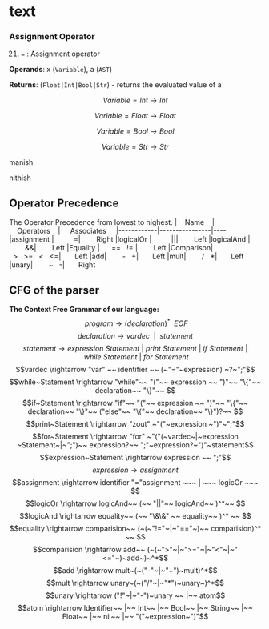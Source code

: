 # text

### Assignment Operator

21.  `=` : Assignment operator
    
**Operands**: x (`Variable`), a (`AST`)

**Returns**: (`Float|Int|Bool|Str`) - returns the evaluated value of a

$$Variable=Int  \rightarrow  Int$$

$$Variable=Float  \rightarrow  Float$$

$$Variable=Bool  \rightarrow  Bool$$

$$Variable=Str  \rightarrow  Str$$


manish 

nithish

## Operator Precedence
The Operator Precedence from lowest to highest.
|&nbsp;&nbsp;&nbsp;&nbsp;Name&nbsp;&nbsp;&nbsp;&nbsp;|&nbsp;&nbsp;&nbsp;&nbsp;Operators&nbsp;&nbsp;&nbsp;&nbsp;| &nbsp;&nbsp;&nbsp;&nbsp;Associates&nbsp;&nbsp;&nbsp;&nbsp; 
|------------|----------------|----
|assignment    |&nbsp;&nbsp;&nbsp;&nbsp;&nbsp;&nbsp;&nbsp;&nbsp;&nbsp;&nbsp;=|&nbsp;&nbsp;&nbsp;&nbsp;&nbsp;&nbsp;&nbsp; Right
|logicalOr    |&nbsp;&nbsp;&nbsp;&nbsp;&nbsp;&nbsp;&nbsp;&nbsp;&nbsp;&nbsp;\|\||&nbsp;&nbsp;&nbsp;&nbsp;&nbsp;&nbsp;&nbsp; Left
|logicalAnd    |&nbsp;&nbsp;&nbsp;&nbsp;&nbsp;&nbsp;&nbsp;&nbsp;\&\&|&nbsp;&nbsp;&nbsp;&nbsp;&nbsp;&nbsp;&nbsp; Left
|Equality    |&nbsp;&nbsp;&nbsp;&nbsp;&nbsp;&nbsp;==&nbsp;&nbsp;&nbsp;!= |&nbsp;&nbsp;&nbsp;&nbsp;&nbsp;&nbsp;&nbsp; Left
|Comparison|&nbsp;&nbsp;>&nbsp;&nbsp;&nbsp;>=&nbsp;&nbsp;&nbsp;<&nbsp;&nbsp;&nbsp;<=|&nbsp;&nbsp;&nbsp;&nbsp;&nbsp;&nbsp;&nbsp;Left
|add|&nbsp;&nbsp;&nbsp;&nbsp;&nbsp;&nbsp;&nbsp;&nbsp;-&nbsp;&nbsp;&nbsp;+|&nbsp;&nbsp;&nbsp;&nbsp;&nbsp;&nbsp;&nbsp;Left
|mult|&nbsp;&nbsp;&nbsp;&nbsp;&nbsp;&nbsp;&nbsp;&nbsp;/&nbsp;&nbsp;&nbsp;*|&nbsp;&nbsp;&nbsp;&nbsp;&nbsp;&nbsp;&nbsp;Left
|unary|&nbsp;&nbsp;&nbsp;&nbsp;&nbsp;&nbsp;&nbsp;&nbsp;~&nbsp;&nbsp;&nbsp;-|&nbsp;&nbsp;&nbsp;&nbsp;&nbsp;&nbsp;&nbsp;Right
## CFG of the parser
**The Context Free Grammar of our language:**
$$~program  \rightarrow  (declaration)^*~~ EOF$$
$$declaration  \rightarrow  vardec  ~~ | ~~ statement$$
$$statement  \rightarrow  expression ~ Statement ~ | ~ print ~ Statement ~ | ~ if ~ Statement ~ | ~ while ~ Statement ~ | ~ for ~ Statement$$
$$vardec \rightarrow  "var" ~~ identifier ~~ (~"="~expression) ~?~";"$$
$$while~Statement  \rightarrow  "while"~~ "("~~ expression ~~ ")"~~ "\{"~~ declaration~~ "\}"~~ $$
$$if~Statement  \rightarrow  "if"~~ "("~~ expression ~~ ")"~~ "\{"~~ declaration~~ "\}"~~ ("else"~~ "\{"~~ declaration~~ "\}")?~~ $$
$$print~Statement  \rightarrow  "zout" ~"("~expression ~")"~";"$$
$$for~Statement  \rightarrow  "for" ~"("(~vardec~|~expression ~Statement~|~";")~~ expression?~~ ";"~expression?~")"~statement$$
$$expression~Statement  \rightarrow  expression ~~ ";"$$
$$expression \rightarrow  assignment$$
$$assignment  \rightarrow  identifier "="assignment ~~~ | ~~~ logicOr ~~~ $$
$$logicOr \rightarrow  logicAnd~~ (~~ "||"~~ logicAnd~~ )^*~~ $$
$$logicAnd \rightarrow  equality~~ (~~ "\&\&" ~~ equality~~ )^* ~~ $$
$$equality  \rightarrow  comparision~~ (~(~"!="~|~"=="~)~~ comparision)^* ~~ $$
$$comparision  \rightarrow  add~~ (~(~">"~|~">="~|~"<"~|~"<="~)~add~)~^*$$
$$add  \rightarrow mult~(~("-"~|~"+")~mult)^*$$
$$mult  \rightarrow  unary~(~("/"~|~"*")~unary~)^*$$
$$unary  \rightarrow  ("!"~|~"-")~unary ~~ |~~ atom$$
$$atom  \rightarrow  Identifier~~ |~~ Int~~ |~~ Bool~~ |~~ String~~ |~~ Float~~ |~~ nil~~ |~~ "("~expression~")"$$
